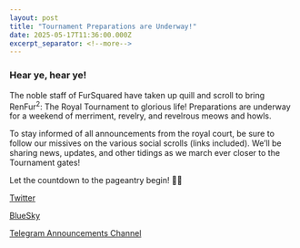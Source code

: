 ```yaml
---
layout: post
title: "Tournament Preparations are Underway!"
date: 2025-05-17T11:36:00.000Z
excerpt_separator: <!--more-->
---
```


### Hear ye, hear ye!

The noble staff of FurSquared have taken up quill and scroll to bring RenFur<sup>2</sup>: The Royal Tournament to glorious life! Preparations are underway for a weekend of merriment, revelry, and revelrous meows and howls.
<!--more-->

To stay informed of all announcements from the royal court, be sure to follow our missives on the various social scrolls (links included). We’ll be sharing news, updates, and other tidings as we march ever closer to the Tournament gates!

Let the countdown to the pageantry begin! 🏰🐾


[Twitter](https://www.x.com/FurSquared)

[BlueSky](https://www.bsky.app/profile/fursquared.com)

[Telegram Announcements Channel](https://t.me/fursquared)
